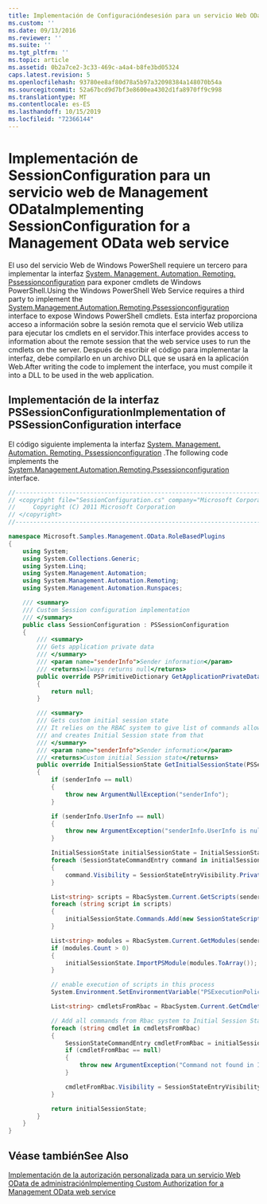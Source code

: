 ```yaml
---
title: Implementación de Configuracióndesesión para un servicio Web OData de administración | Microsoft Docs
ms.custom: ''
ms.date: 09/13/2016
ms.reviewer: ''
ms.suite: ''
ms.tgt_pltfrm: ''
ms.topic: article
ms.assetid: 0b2a7ce2-3c33-469c-a4a4-b8fe3bd05324
caps.latest.revision: 5
ms.openlocfilehash: 93780ee8af80d78a5b97a32098384a148070b54a
ms.sourcegitcommit: 52a67bcd9d7bf3e8600ea4302d1fa8970ff9c998
ms.translationtype: MT
ms.contentlocale: es-ES
ms.lasthandoff: 10/15/2019
ms.locfileid: "72366144"
---
```

# <a name="implementing-sessionconfiguration-for-a-management-odata-web-service"></a><span data-ttu-id="b1a50-102">Implementación de SessionConfiguration para un servicio web de Management OData</span><span class="sxs-lookup"><span data-stu-id="b1a50-102">Implementing SessionConfiguration for a Management OData web service</span></span>

<span data-ttu-id="b1a50-103">El uso del servicio Web de Windows PowerShell requiere un tercero para implementar la interfaz [System. Management. Automation. Remoting. Pssessionconfiguration](/dotnet/api/System.Management.Automation.Remoting.PSSessionConfiguration) para exponer cmdlets de Windows PowerShell.</span><span class="sxs-lookup"><span data-stu-id="b1a50-103">Using the Windows PowerShell Web Service requires a third party to implement the [System.Management.Automation.Remoting.Pssessionconfiguration](/dotnet/api/System.Management.Automation.Remoting.PSSessionConfiguration) interface to expose Windows PowerShell cmdlets.</span></span> <span data-ttu-id="b1a50-104">Esta interfaz proporciona acceso a información sobre la sesión remota que el servicio Web utiliza para ejecutar los cmdlets en el servidor.</span><span class="sxs-lookup"><span data-stu-id="b1a50-104">This interface provides access to information about the remote session that the web service uses to run the cmdlets on the server.</span></span> <span data-ttu-id="b1a50-105">Después de escribir el código para implementar la interfaz, debe compilarlo en un archivo DLL que se usará en la aplicación Web.</span><span class="sxs-lookup"><span data-stu-id="b1a50-105">After writing the code to implement the interface, you must compile it into a DLL to be used in the web application.</span></span>

## <a name="implementation-of-pssessionconfiguration-interface"></a><span data-ttu-id="b1a50-106">Implementación de la interfaz PSSessionConfiguration</span><span class="sxs-lookup"><span data-stu-id="b1a50-106">Implementation of PSSessionConfiguration interface</span></span>

<span data-ttu-id="b1a50-107">El código siguiente implementa la interfaz [System. Management. Automation. Remoting. Pssessionconfiguration](/dotnet/api/System.Management.Automation.Remoting.PSSessionConfiguration) .</span><span class="sxs-lookup"><span data-stu-id="b1a50-107">The following code implements the [System.Management.Automation.Remoting.Pssessionconfiguration](/dotnet/api/System.Management.Automation.Remoting.PSSessionConfiguration) interface.</span></span>

```csharp
//-----------------------------------------------------------------------
// <copyright file="SessionConfiguration.cs" company="Microsoft Corporation">
//     Copyright (C) 2011 Microsoft Corporation
// </copyright>
//-----------------------------------------------------------------------

namespace Microsoft.Samples.Management.OData.RoleBasedPlugins
{
    using System;
    using System.Collections.Generic;
    using System.Linq;
    using System.Management.Automation;
    using System.Management.Automation.Remoting;
    using System.Management.Automation.Runspaces;

    /// <summary>
    /// Custom Session configuration implementation
    /// </summary>
    public class SessionConfiguration : PSSessionConfiguration
    {
        /// <summary>
        /// Gets application private data
        /// </summary>
        /// <param name="senderInfo">Sender information</param>
        /// <returns>Always returns null</returns>
        public override PSPrimitiveDictionary GetApplicationPrivateData(PSSenderInfo senderInfo)
        {
            return null;
        }

        /// <summary>
        /// Gets custom initial session state
        /// It relies on the RBAC system to give list of commands allowed for a user
        /// and creates Initial Session state from that
        /// </summary>
        /// <param name="senderInfo">Sender information</param>
        /// <returns>Custom initial Session state</returns>
        public override InitialSessionState GetInitialSessionState(PSSenderInfo senderInfo)
        {
            if (senderInfo == null)
            {
                throw new ArgumentNullException("senderInfo");
            }

            if (senderInfo.UserInfo == null)
            {
                throw new ArgumentException("senderInfo.UserInfo is null");
            }

            InitialSessionState initialSessionState = InitialSessionState.CreateDefault();
            foreach (SessionStateCommandEntry command in initialSessionState.Commands)
            {
                command.Visibility = SessionStateEntryVisibility.Private;
            }

            List<string> scripts = RbacSystem.Current.GetScripts(senderInfo.UserInfo);
            foreach (string script in scripts)
            {
                initialSessionState.Commands.Add(new SessionStateScriptEntry(script));
            }

            List<string> modules = RbacSystem.Current.GetModules(senderInfo.UserInfo);
            if (modules.Count > 0)
            {
                initialSessionState.ImportPSModule(modules.ToArray());
            }

            // enable execution of scripts in this process
            System.Environment.SetEnvironmentVariable("PSExecutionPolicyPreference", "unrestricted");

            List<string> cmdletsFromRbac = RbacSystem.Current.GetCmdlets(senderInfo.UserInfo);

            // Add all commands from Rbac system to Initial Session State commands
            foreach (string cmdlet in cmdletsFromRbac)
            {
                SessionStateCommandEntry cmdletFromRbac = initialSessionState.Commands.FirstOrDefault(item => string.Equals(item.Name, cmdlet, StringComparison.OrdinalIgnoreCase));
                if (cmdletFromRbac == null)
                {
                    throw new ArgumentException("Command not found in InitialSessionState " + cmdlet);
                }

                cmdletFromRbac.Visibility = SessionStateEntryVisibility.Public;
            }

            return initialSessionState;
        }
    }
}
```

## <a name="see-also"></a><span data-ttu-id="b1a50-108">Véase también</span><span class="sxs-lookup"><span data-stu-id="b1a50-108">See Also</span></span>

[<span data-ttu-id="b1a50-109">Implementación de la autorización personalizada para un servicio Web OData de administración</span><span class="sxs-lookup"><span data-stu-id="b1a50-109">Implementing Custom Authorization for a Management OData web service</span></span>](./implementing-custom-authorization-for-a-management-odata-web-service.md)
